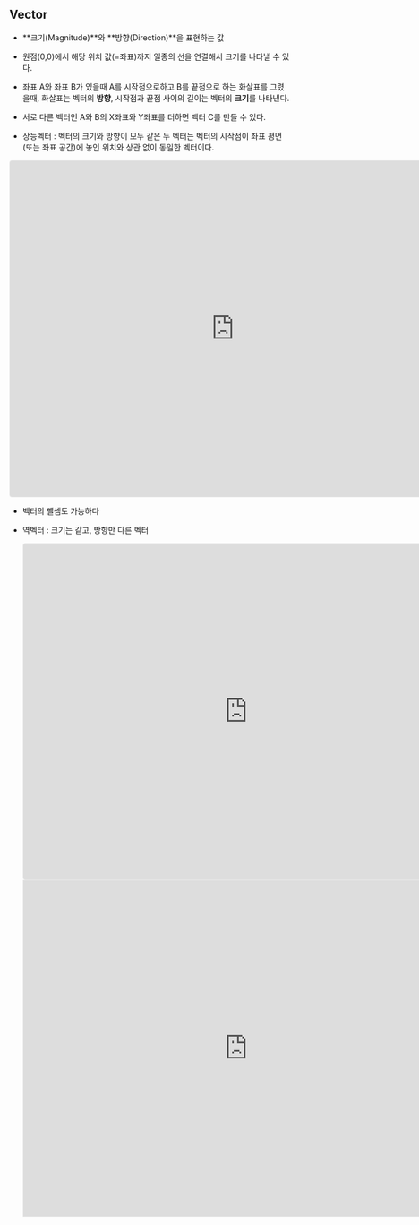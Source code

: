 ## Vector

- **크기(Magnitude)**와 **방향(Direction)**을 표현하는 값
- 원점(0,0)에서 해당 위치 값(=좌표)까지 일종의 선을 연결해서 크기를 나타낼 수 있다.
- 좌표 A와 좌표 B가 있을때 A를 시작점으로하고 B를 끝점으로 하는 화살표를 그렸을때,
  화살표는 벡터의 **방향**, 시작점과 끝점 사이의 길이는 벡터의 **크기**를 나타낸다.



- 서로 다른 벡터인 A와 B의 X좌표와 Y좌표를 더하면 벡터 C를 만들 수 있다.
- 상등벡터 : 벡터의 크기와 방향이 모두 같은 두 벡터는 벡터의 시작점이 좌표 평면(또는 좌표 공간)에 놓인 위치와
  상관 없이 동일한 벡터이다.

<iframe src="https://www.geogebra.org/calculator/s45p3zbp?embed" width="800" height="600" allowfullscreen style="border: 1px solid #e4e4e4;border-radius: 4px;" frameborder="0"></iframe>



- 벡터의 뺼셈도 가능하다

- 역벡터 : 크기는 같고, 방향만 다른 벡터

  <iframe src="https://www.geogebra.org/calculator/c2zvmmf2?embed" width="800" height="600" allowfullscreen style="border: 1px solid #e4e4e4;border-radius: 4px;" frameborder="0"></iframe>

  <iframe src="https://www.geogebra.org/calculator/s45p3zbp?embed" width="800" height="600" allowfullscreen style="border: 1px solid #e4e4e4;border-radius: 4px



- 원점에서 (x,y) 로 향하는 벡터는 피타고라스의 정리를 기용해 벡터의 길이를 구할 수 있다.
- 벡터의 길이는 스칼라(Scalar) 형식으로 표현되고, "크기"만을 가지는 물리량을 의미하며, 사칙 연산이 가능하다. 
- **정규화(Normalization)** : 벡터를 순수하게 방향만 나타내는 방향 벡터로 만들기 위해 벡터의 길이를 1로 만들 수 있는 **단위 벡터(Unit Vector)**를 구해야 한다.
  (u벡터는 비교를 위해 y축으로 1만큼 이동시켜놨음)
- 단위 벡터가 정상적으로 만들어졌는지 확인하기 위해서는, 해당 단위 벡터의 크기를 계산해서 그 결과 값이 1이면 된다.
- 단위 벡터는 순수하게 방향만을 나타내고 있기 때문에, 게임 프로그램에서 방향 벡터로 활용가능

<iframe src="https://www.geogebra.org/calculator/wxbzcyvu?embed" width="800" height="600" allowfullscreen style="border: 1px solid #e4e4e4;border-radius: 4px;" frameborder="0"></iframe>



